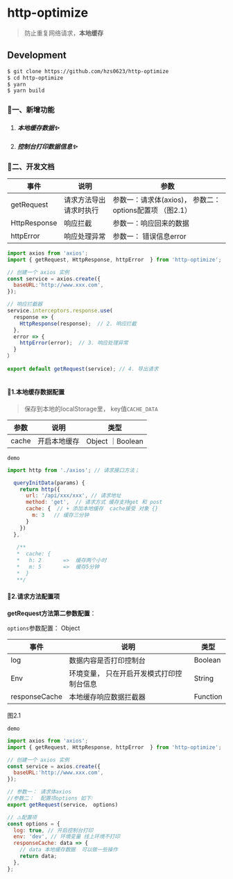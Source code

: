# http-optimize

> 防止重复网络请求，**本地缓存**
>

## Development

```bash
$ git clone https://github.com/hzs0623/http-optimize
$ cd http-optimize
$ yarn
$ yarn build
```



### 📖一、新增功能

1. ##### 本地缓存数据✨

2. ##### 控制台打印数据信息✨

   

### 📖二、开发文档

| 事件         | 说明                   | 参数                                                     |
| ------------ | ---------------------- | -------------------------------------------------------- |
| getRequest   | 请求方法导出请求时执行 | 参数一：请求体(axios)， 参数二： options配置项 （图2.1） |
| HttpResponse | 响应拦截               | 参数一：响应回来的数据                                   |
| httpError    | 响应处理异常           | 参数一： 错误信息error                                   |

```javascript
import axios from 'axios';
import { getRequest, HttpResponse, httpError  } from 'http-optimize';   // 1. 导入

// 创建一个 axios 实例
const service = axios.create({
  baseURL:'http://www.xxx.com',
});

// 响应拦截器
service.interceptors.response.use(
  response => {
    HttpResponse(response);  // 2. 响应拦截
  },
  error => {
    httpError(error);  // 3. 响应处理异常
  }
）
  
export default getRequest(service); // 4. 导出请求
  

```

#### 📖1.本地缓存数据配置

> 保存到本地的localStorage里， key值`CACHE_DATA`

| 参数  | 说明         | 类型             |
| ----- | ------------ | ---------------- |
| cache | 开启本地缓存 | Object ｜Boolean |

`demo`

```javascript
import http from './axios'; // 请求接口方法；

  queryInitData(params) {
    return http({
      url: '/api/xxx/xxx', // 请求地址
      method: 'get',  // 请求方式 缓存支持get 和 post
      cache: {  // + 添加本地缓存  cache接受 对象 {} 
        m: 3   // 缓存三分钟
      }
    })
  },
    
   /**
   *  cache: {
   *   h: 2       =>  缓存两个小时
   *   m: 5       =>  缓存5分钟
   *  }
   **/
```

#### 📖2.请求方法配置项

**getRequest方法第二参数配置**： 

 `options`参数配置： Object

| 事件          | 说明                                      | 类型     |
| ------------- | ----------------------------------------- | -------- |
| log           | 数据内容是否打印控制台                    | Boolean  |
| Env           | 环境变量， 只在开启开发模式打印控制台信息 | String   |
| responseCache | 本地缓存响应数据拦截器                    | Function |

图2.1



`demo`

```javascript
import axios from 'axios';
import { getRequest, HttpResponse, httpError  } from 'http-optimize';   // 1. 导入

// 创建一个 axios 实例
const service = axios.create({
  baseURL:'http://www.xxx.com',
});

// 参数一： 请求体axios
//参数二：	配置项options 如下❕
export getRequest(service， options) 

// ⚠️配置项
const options = {
  log: true, // 开启控制台打印
  env: 'dev', // 环境变量 线上环境不打印
  responseCache: data => {
    // data 本地缓存数据  可以做一些操作
    return data;
  },
};


```

